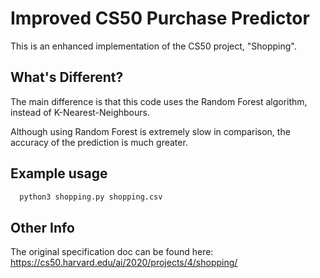 # Improved CS50 Purchase Predictor

This is an enhanced implementation of the CS50 project, "Shopping".

## What's Different?

The main difference is that this code uses the Random Forest algorithm, instead of K-Nearest-Neighbours.

Although using Random Forest is extremely slow in comparison, the accuracy of the prediction is much greater.

## Example usage

```bash
  python3 shopping.py shopping.csv
```

## Other Info

The original specification doc can be found here: https://cs50.harvard.edu/ai/2020/projects/4/shopping/